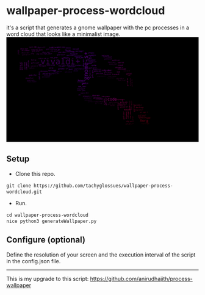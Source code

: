 # wallpaper-process-wordcloud
it's a script that generates a gnome wallpaper with the pc processes in a word cloud that looks like a minimalist image.
![](https://github.com/tachyglossues/wallpaper-process-wordcloud/blob/82479e394a88dff5b734a08e3f1556c5b45a6bb8/screenshot.png)


## Setup

* Clone this repo.

```
git clone https://github.com/tachyglossues/wallpaper-process-wordcloud.git
```

* Run.

```
cd wallpaper-process-wordcloud
nice python3 generateWallpaper.py
```
## Configure (optional)

Define the resolution of your screen and the execution interval of the script in the config.json file.
 



















************************************************************************************
This is my upgrade to this script: https://github.com/anirudhajith/process-wallpaper
